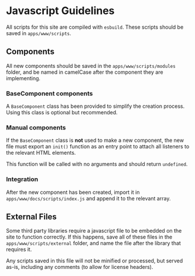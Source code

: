 # Javascript Guidelines

All scripts for this site are compiled with `esbuild`. These scripts should be
saved in `apps/www/scripts`.

## Components

All new components should be saved in the `apps/www/scripts/modules` folder,
and be named in camelCase after the component they are implementing.


### BaseComponent components

A `BaseComponent` class has been provided to simplify the creation process.
Using this class is optional but recommended.

### Manual components

If the `BaseComponent` class is **not** used to make a new component, the new
file must export an `init()` function as an entry point to attach all listeners
to the relevant HTML elements.

This function will be called with no arguments and should return `undefined`.

### Integration

After the new component has been created, import it in
`apps/www/docs/scripts/index.js` and append it to the relevant array.

## External Files

Some third party libraries require a javascript file to be embedded on the site
to function correctly. If this happens, save all of these files in the
`apps/www/scripts/external` folder, and name the file after the library that
requires it.

Any scripts saved in this file will not be minified or processed, but served
as-is, including any comments (to allow for license headers).
